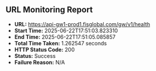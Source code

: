 ## URL Monitoring Report

- **URL:** https://api-gw1-prod1.fisglobal.com/gw/v1/health
- **Start Time:** 2025-06-22T17:51:03.823310
- **End Time:** 2025-06-22T17:51:05.085857
- **Total Time Taken:** 1.262547 seconds
- **HTTP Status Code:** 200
- **Status:** Success
- **Failure Reason:** N/A
